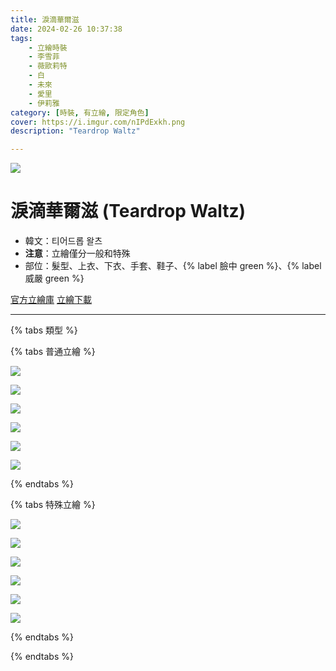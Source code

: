 ```yaml
---
title: 淚滴華爾滋
date: 2024-02-26 10:37:38
tags:
    - 立繪時裝
    - 李雪菲
    - 薇歐莉特
    - 白
    - 未來
    - 愛里
    - 伊莉雅
category: [時裝, 有立繪, 限定角色]
cover: https://i.imgur.com/nIPdExkh.png
description: "Teardrop Waltz"

---
```

![](https://i.imgur.com/nIPdExk.png)

# 淚滴華爾滋 (Teardrop Waltz)

- 韓文：티어드롭 왈츠
- **注意**：立繪僅分一般和特殊
- 部位：髮型、上衣、下衣、手套、鞋子、{% label 臉中 green %}、{% label 威嚴 green %}

[官方立繪庫](https://closers.nexon.com/Pds/FanSiteKit)
[立繪下載](https://image.naddic.co.kr/Images/cms/happycode/20250218/1739855579202.zip)

---

{% tabs 類型 %}
<!-- tab 普通角色立繪-->
{% tabs 普通立繪 %}
<!-- tab 李雪菲(Seulbi)-->
[![](https://i.imgur.com/rVYwUm2h.jpg)](https://i.imgur.com/rVYwUm2.jpg)
<!-- endtab -->
<!-- tab 薇歐莉特(Violet)-->
[![](https://i.imgur.com/iIxIhhQh.jpg)](https://i.imgur.com/iIxIhhQ.jpg)
<!-- endtab -->
<!-- tab 白(Bai)-->
[![](https://i.imgur.com/GHL2xSuh.jpg)](https://i.imgur.com/GHL2xSu.jpg)
<!-- endtab -->
<!-- tab 未來(Mirae)-->
[![](https://i.imgur.com/TLbzYjJh.jpg)](https://i.imgur.com/TLbzYjJ.jpg)
<!-- endtab -->
<!-- tab 愛里(Aeri)-->
[![](https://i.imgur.com/YJ002cJh.jpg)](https://i.imgur.com/YJ002cJ.jpg)
<!-- endtab -->
<!-- tab 伊莉雅(Ria)-->
[![](https://i.imgur.com/W2BMRNmh.jpg)](https://i.imgur.com/W2BMRNm.jpg)
<!-- endtab -->
{% endtabs %}
<!-- endtab -->

<!-- tab 特殊角色立繪-->
{% tabs 特殊立繪 %}
<!-- tab 李雪菲(Seulbi)-->
[![](https://i.imgur.com/Oximhp1h.jpg)](https://i.imgur.com/Oximhp1.jpg)
<!-- endtab -->
<!-- tab 薇歐莉特(Violet)-->
[![](https://i.imgur.com/e7LEmOvh.jpg)](https://i.imgur.com/e7LEmOv.jpg)
<!-- endtab -->
<!-- tab 白(Bai)-->
[![](https://i.imgur.com/bg6pWhlh.jpg)](https://i.imgur.com/bg6pWhl.jpg)
<!-- endtab -->
<!-- tab 未來(Mirae)-->
[![](https://i.imgur.com/QPXV0Krh.jpg)](https://i.imgur.com/QPXV0Kr.jpg)
<!-- endtab -->
<!-- tab 愛里(Aeri)-->
[![](https://i.imgur.com/DculnEEh.jpg)](https://i.imgur.com/DculnEE.jpg)
<!-- endtab -->
<!-- tab 伊莉雅(Ria)-->
[![](https://i.imgur.com/qxwlzuEh.jpg)](https://i.imgur.com/qxwlzuE.jpg)
<!-- endtab -->
{% endtabs %}
<!-- endtab -->

{% endtabs %}